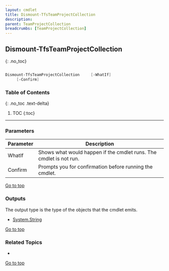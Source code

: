 ```yaml
---
layout: cmdlet
title: Dismount-TfsTeamProjectCollection
description: 
parent: TeamProjectCollection
breadcrumbs: [TeamProjectCollection]
---
```

## Dismount-TfsTeamProjectCollection
{: .no_toc}



```powershell

Dismount-TfsTeamProjectCollection     [-WhatIf]
     [-Confirm]

```

### Table of Contents
{: .no_toc .text-delta}

1. TOC
{:toc}

-----
### Parameters

| Parameter | Description |
|:----------|-------------|
 | WhatIf | Shows what would happen if the cmdlet runs. The cmdlet is not run. |
 | Confirm | Prompts you for confirmation before running the cmdlet. |
 
[Go to top](#dismount-tfsteamprojectcollection)

### Outputs

The output type is the type of the objects that the cmdlet emits.

* [System.String](https://docs.microsoft.com/en-us/dotnet/api/System.String)

[Go to top](#dismount-tfsteamprojectcollection)

### Related Topics

* 


[Go to top](#dismount-tfsteamprojectcollection)


